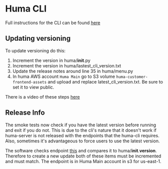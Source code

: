 # Huma CLI

Full instructions for the CLI can be found [here](https://humahq.stoplight.io/docs/huma-platform-cli/ZG9jOjI1OTc3Mzc3-using-the-cli)

## Updating versioning

To update versioning do this:

1. Increment the version in huma/__init__.py
2. Increment the version in huma/lastest_cli_version.txt
3. Update the release notes around line 35 in huma/menu.py
4. In huma AWS account `Huma Main` go to S3 volume `huma-customer-frontend-assets` and upload and replace latest_cli_version.txt.  Be sure to set it to view public.

There is a video of these steps [here](https://drive.google.com/file/d/150U8UWAwWb5ZMLFZaY8L8ZmyPQ7tPYzz/view?usp=sharing)

## Release Info

The smoke tests now check if you have the latest version before running and exit if you do not.  This is due to the cli's nature that it doesn't work if huma-server is not released with the endpoints that the huma-cli requires. Also, sometimes it's advantageous to force users to use the latest version.

The software checks endpoint [this](https://huma-customer-frontend-assets.s3.amazonaws.com/latest_cli_version.txt) and compares it to huma/__init__.__version__.  Therefore to create a new update both of these items must be incremented and must match.  The endpoint is in Huma Main account in s3 for us-east-1.
